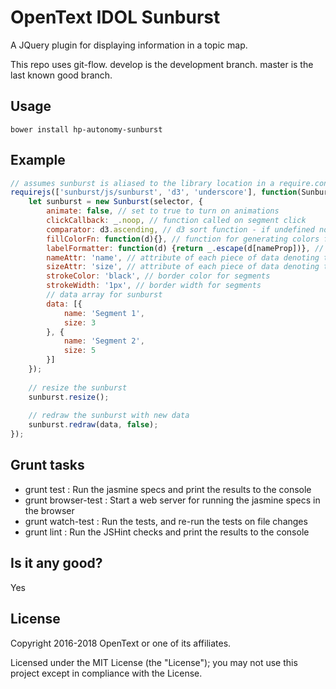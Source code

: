 # OpenText IDOL Sunburst

A JQuery plugin for displaying information in a topic map.

This repo uses git-flow. develop is the development branch. master is the last known good branch.

## Usage
    bower install hp-autonomy-sunburst
    
## Example
    
```js
// assumes sunburst is aliased to the library location in a require.config statement
requirejs(['sunburst/js/sunburst', 'd3', 'underscore'], function(Sunburst, d3, _) {
    let sunburst = new Sunburst(selector, {
        animate: false, // set to true to turn on animations
        clickCallback: _.noop, // function called on segment click
        comparator: d3.ascending, // d3 sort function - if undefined no sorting will be performed
        fillColorFn: function(d){}, // function for generating colors for d. Based on d3's category20c scale
        labelFormatter: function(d) {return _.escape(d[nameProp])}, // function for generating segment labels
        nameAttr: 'name', // attribute of each piece of data denoting the name
        sizeAttr: 'size', // attribute of each piece of data denoting the size
        strokeColor: 'black', // border color for segments
        strokeWidth: '1px', // border width for segments
        // data array for sunburst
        data: [{
            name: 'Segment 1',
            size: 3
        }, {
            name: 'Segment 2',
            size: 5
        }]
    });
    
    // resize the sunburst
    sunburst.resize();
    
    // redraw the sunburst with new data
    sunburst.redraw(data, false);
});
```

## Grunt tasks

* grunt test : Run the jasmine specs and print the results to the console
* grunt browser-test : Start a web server for running the jasmine specs in the browser
* grunt watch-test : Run the tests, and re-run the tests on file changes
* grunt lint : Run the JSHint checks and print the results to the console

## Is it any good?
Yes

## License

Copyright 2016-2018 OpenText or one of its affiliates.

Licensed under the MIT License (the "License"); you may not use this project except in compliance with the License.
